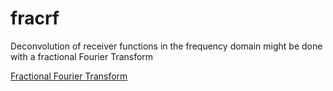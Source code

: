 # fracrf
Deconvolution of receiver functions in the frequency domain might be done with a fractional Fourier Transform

[Fractional Fourier Transform](https://www.ece.rice.edu/~av21/Documents/FRFT.pdf)

